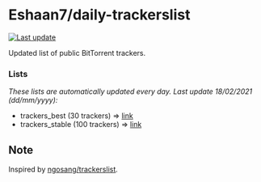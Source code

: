 
# Eshaan7/daily-trackerslist 

[![Last update](https://img.shields.io/badge/Last%20update-18/02/2021-blue.svg)](#)

Updated list of public BitTorrent trackers.

### Lists
*These lists are automatically updated every day. Last update 18/02/2021 (_dd/mm/yyyy_):*

* trackers_best (30 trackers) => [link](https://raw.githubusercontent.com/eshaan7/daily-trackerslist/master/trackers_best.txt)
* trackers_stable (100 trackers) => [link](https://raw.githubusercontent.com/eshaan7/daily-trackerslist/master/trackers_stable.txt)

## Note

Inspired by [ngosang/trackerslist](https://github.com/ngosang/trackerslist).

